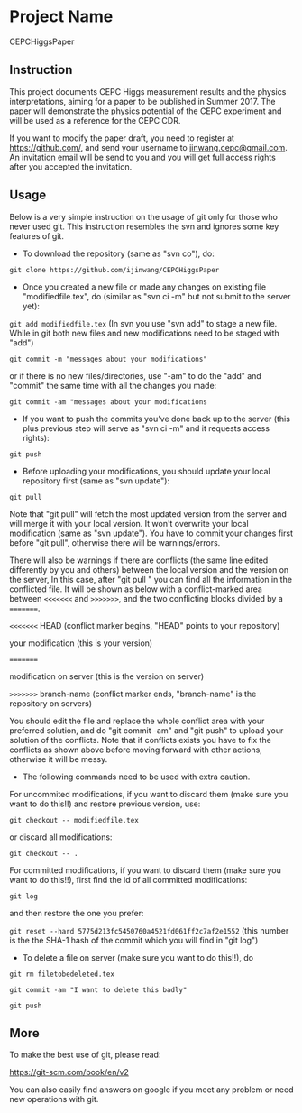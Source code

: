 # Project Name

CEPCHiggsPaper

## Instruction

This project documents CEPC Higgs measurement results and the physics interpretations, aiming for a paper to be published in Summer 2017. 
The paper will demonstrate the physics potential of the CEPC experiment and will be used as a reference for the CEPC CDR.

If you want to modify the paper draft, you need to register at https://github.com/, and send your username to jinwang.cepc@gmail.com.
An invitation email will be send to you and you will get full access rights after you accepted the invitation.

## Usage

Below is a very simple instruction on the usage of git only for those who never used git. 
This instruction resembles the svn and ignores some key features of git.

* To download the repository (same as "svn co"), do:

`git clone https://github.com/ijinwang/CEPCHiggsPaper`

* Once you created a new file or made any changes on existing file "modifiedfile.tex", do (similar as "svn ci -m" but not submit to the server yet):

`git add modifiedfile.tex`  (In svn you use "svn add" to stage a new file. While in git both new files and new modifications need to be staged with "add")

`git commit -m "messages about your modifications"`

or if there is no new files/directories, use "-am" to do the "add" and "commit" the same time with all the changes you made:

`git commit -am "messages about your modifications`

* If you want to push the commits you’ve done back up to the server (this plus previous step will serve as "svn ci -m" and it requests access rights):

`git push`

* Before uploading your modifications, you should update your local repository first (same as "svn update"):

`git pull`

Note that "git pull" will fetch the most updated version from the server and will merge it with your local version.
It won't overwrite your local modification (same as "svn update"). 
You have to commit your changes first before "git pull", otherwise there will be warnings/errors.

There will also be warnings if there are conflicts (the same line edited differently by you and others) between the local version and the version on the server, 
In this case, after "git pull " you can find all the information in the conflicted file. 
It will be shown as below with a conflict-marked area between `<<<<<<<` and `>>>>>>>`, and the two conflicting blocks divided by a `=======`.

`<<<<<<<` HEAD (conflict marker begins, "HEAD" points to your repository)

your modification  (this is your version)

`=======`

modification on server (this is the version on server)

`>>>>>>>` branch-name (conflict marker ends, "branch-name" is the repository on servers)

You should edit the file and replace the whole conflict area with your preferred solution, and do "git commit -am" and "git push" to upload your solution of the conflicts.
Note that if conflicts exists you have to fix the conflicts as shown above before moving forward with other actions, otherwise it will be messy.



* The following commands need to be used with extra caution.

For uncommited modifications, if you want to discard them (make sure you want to do this!!) and restore previous version, use:

`git checkout -- modifiedfile.tex`

or discard all modifications:

`git checkout -- . `

For committed modifications, if you want to discard them (make sure you want to do this!!), first find the id of all committed modifications:

`git log`

and then restore the one you prefer:

`git reset --hard 5775d213fc5450760a4521fd061ff2c7af2e1552`  (this number is the the SHA-1 hash of the commit which you will find in "git log")

* To delete a file on server (make sure you want to do this!!), do 

`git rm filetobedeleted.tex`

`git commit -am "I want to delete this badly"`

`git push`

## More

To make the best use of git, please read:

https://git-scm.com/book/en/v2

You can also easily find answers on google if you meet any problem or need new operations with git.
